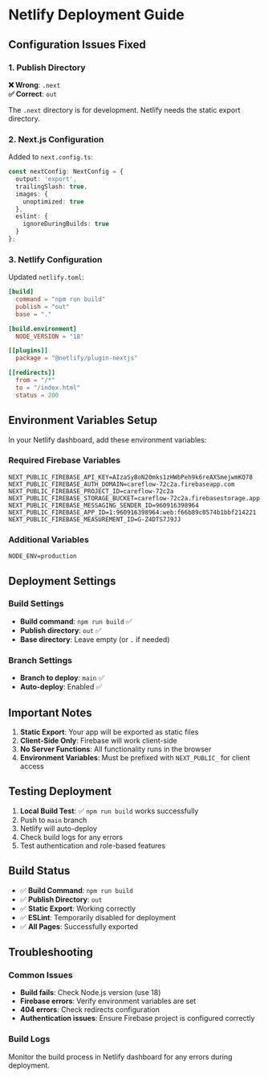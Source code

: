 # Netlify Deployment Guide

## Configuration Issues Fixed

### 1. Publish Directory
**❌ Wrong**: `.next`  
**✅ Correct**: `out`

The `.next` directory is for development. Netlify needs the static export directory.

### 2. Next.js Configuration
Added to `next.config.ts`:
```typescript
const nextConfig: NextConfig = {
  output: 'export',
  trailingSlash: true,
  images: {
    unoptimized: true
  },
  eslint: {
    ignoreDuringBuilds: true
  }
};
```

### 3. Netlify Configuration
Updated `netlify.toml`:
```toml
[build]
  command = "npm run build"
  publish = "out"
  base = "."

[build.environment]
  NODE_VERSION = "18"

[[plugins]]
  package = "@netlify/plugin-nextjs"

[[redirects]]
  from = "/*"
  to = "/index.html"
  status = 200
```

## Environment Variables Setup

In your Netlify dashboard, add these environment variables:

### Required Firebase Variables
```
NEXT_PUBLIC_FIREBASE_API_KEY=AIzaSyBoN20mks1zHWbPeh9k6reAXSmejwmKQ78
NEXT_PUBLIC_FIREBASE_AUTH_DOMAIN=careflow-72c2a.firebaseapp.com
NEXT_PUBLIC_FIREBASE_PROJECT_ID=careflow-72c2a
NEXT_PUBLIC_FIREBASE_STORAGE_BUCKET=careflow-72c2a.firebasestorage.app
NEXT_PUBLIC_FIREBASE_MESSAGING_SENDER_ID=960916398964
NEXT_PUBLIC_FIREBASE_APP_ID=1:960916398964:web:f66b89c0574b1bbf214221
NEXT_PUBLIC_FIREBASE_MEASUREMENT_ID=G-Z4DTS7J9JJ
```

### Additional Variables
```
NODE_ENV=production
```

## Deployment Settings

### Build Settings
- **Build command**: `npm run build` ✅
- **Publish directory**: `out` ✅
- **Base directory**: Leave empty (or `.` if needed)

### Branch Settings
- **Branch to deploy**: `main` ✅
- **Auto-deploy**: Enabled ✅

## Important Notes

1. **Static Export**: Your app will be exported as static files
2. **Client-Side Only**: Firebase will work client-side
3. **No Server Functions**: All functionality runs in the browser
4. **Environment Variables**: Must be prefixed with `NEXT_PUBLIC_` for client access

## Testing Deployment

1. **Local Build Test**: ✅ `npm run build` works successfully
2. Push to `main` branch
3. Netlify will auto-deploy
4. Check build logs for any errors
5. Test authentication and role-based features

## Build Status
- ✅ **Build Command**: `npm run build` 
- ✅ **Publish Directory**: `out`
- ✅ **Static Export**: Working correctly
- ✅ **ESLint**: Temporarily disabled for deployment
- ✅ **All Pages**: Successfully exported

## Troubleshooting

### Common Issues
- **Build fails**: Check Node.js version (use 18)
- **Firebase errors**: Verify environment variables are set
- **404 errors**: Check redirects configuration
- **Authentication issues**: Ensure Firebase project is configured correctly

### Build Logs
Monitor the build process in Netlify dashboard for any errors during deployment. 